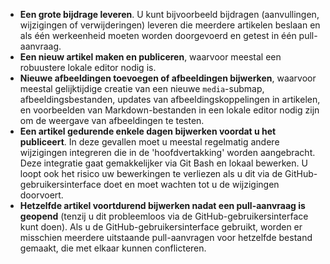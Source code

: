  - **Een grote bijdrage leveren**. U kunt bijvoorbeeld bijdragen (aanvullingen, wijzigingen of verwijderingen) leveren die meerdere artikelen beslaan en als één werkeenheid moeten worden doorgevoerd en getest in één pull-aanvraag. 
 - **Een nieuw artikel maken en publiceren**, waarvoor meestal een robuustere lokale editor nodig is. 
 - **Nieuwe afbeeldingen toevoegen of afbeeldingen bijwerken**, waarvoor meestal gelijktijdige creatie van een nieuwe `media`-submap, afbeeldingsbestanden, updates van afbeeldingskoppelingen in artikelen, en voorbeelden van Markdown-bestanden in een lokale editor nodig zijn om de weergave van afbeeldingen te testen.
 - **Een artikel gedurende enkele dagen bijwerken voordat u het publiceert**. In deze gevallen moet u meestal regelmatig andere wijzigingen integreren die in de 'hoofdvertakking' worden aangebracht. Deze integratie gaat gemakkelijker via Git Bash en lokaal bewerken. U loopt ook het risico uw bewerkingen te verliezen als u dit via de GitHub-gebruikersinterface doet en moet wachten tot u de wijzigingen doorvoert.
 - **Hetzelfde artikel voortdurend bijwerken nadat een pull-aanvraag is geopend** (tenzij u dit probleemloos via de GitHub-gebruikersinterface kunt doen). Als u de GitHub-gebruikersinterface gebruikt, worden er misschien meerdere uitstaande pull-aanvragen voor hetzelfde bestand gemaakt, die met elkaar kunnen conflicteren. 